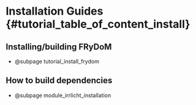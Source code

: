 Installation Guides {#tutorial_table_of_content_install}
==========================

## Installing/building FRyDoM

-   @subpage tutorial_install_frydom
	
	
## How to build dependencies

-   @subpage module_irrlicht_installation
	